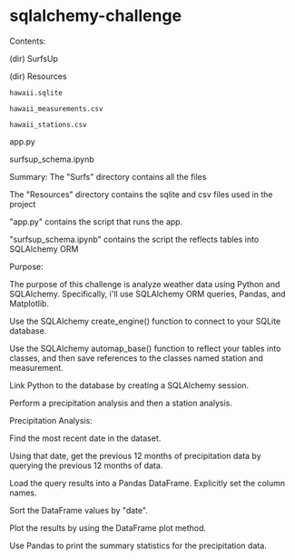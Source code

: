 # sqlalchemy-challenge

Contents:

(dir) SurfsUp

  (dir) Resources

    hawaii.sqlite

    hawaii_measurements.csv

    hawaii_stations.csv

  app.py

  surfsup_schema.ipynb


Summary:
The "Surfs" directory contains all the files 

The "Resources" directory contains the sqlite and csv files used in the project

"app.py" contains the script that runs the app. 

"surfsup_schema.ipynb" contains the script the reflects tables into SQLAlchemy ORM

Purpose:

The purpose of this challenge is analyze weather data using Python and SQLAlchemy. Specifically, i'll use SQLAlchemy ORM queries, Pandas, and Matplotlib. 

Use the SQLAlchemy create_engine() function to connect to your SQLite database.

Use the SQLAlchemy automap_base() function to reflect your tables into classes, and then save references to the classes named station and measurement.

Link Python to the database by creating a SQLAlchemy session.

Perform a precipitation analysis and then a station analysis.

Precipitation Analysis:

Find the most recent date in the dataset.

Using that date, get the previous 12 months of precipitation data by querying the previous 12 months of data.


Load the query results into a Pandas DataFrame. Explicitly set the column names.

Sort the DataFrame values by "date".

Plot the results by using the DataFrame plot method.

Use Pandas to print the summary statistics for the precipitation data.





